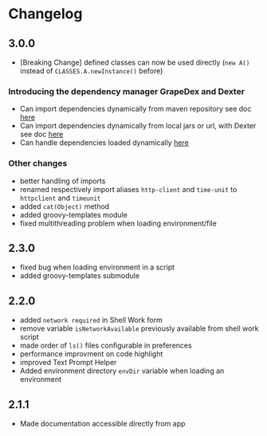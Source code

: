 # Changelog

## 3.0.0

- [Breaking Change] defined classes can now be used directly (`new A()` instead of `CLASSES.A.newInstance()` before)

### Introducing the dependency manager GrapeDex and Dexter
- Can import dependencies dynamically from maven repository see doc [here](TODO)
- Can import dependencies dynamically from local jars or url, with Dexter see doc [here](TODO)
- Can handle dependencies loaded dynamically [here](TODO)


### Other changes 
- better handling of imports
- renamed respectively import aliases `http-client` and `time-unit` to `httpclient` and `timeunit`
- added `cat(Object)` method
- added groovy-templates module
- fixed multithreading problem when loading environment/file


## 2.3.0
- fixed bug when loading environment in a script
- added groovy-templates submodule


## 2.2.0

- added `network required` in Shell Work form
- remove variable `isNetworkAvailable` previously available from shell work script
- made order of `ls()` files configurable in preferences
- performance improvment on code highlight
- improved Text Prompt Helper
- Added environment directory `envDir` variable when loading an environment

 
## 2.1.1

- Made documentation accessible directly from app
